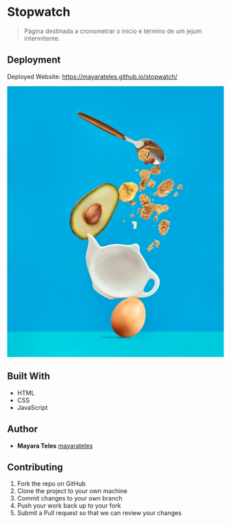 # Stopwatch

> Página destinada a cronometrar o início e término de um jejum intermitente.

## Deployment

Deployed Website: https://mayarateles.github.io/stopwatch/

![](/images/fundo.png)

## Built With

- HTML
- CSS
- JavaScript

## Author

- **Mayara Teles**
  [mayarateles](https://mayarateles.github.io/)

## Contributing

1. Fork the repo on GitHub
2. Clone the project to your own machine
3. Commit changes to your own branch
4. Push your work back up to your fork
5. Submit a Pull request so that we can review your changes
